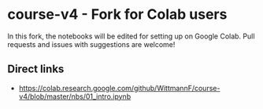# course-v4 - Fork for Colab users
In this fork, the notebooks will be edited for setting up on Google Colab. Pull requests and issues with suggestions are welcome!

## Direct links
- https://colab.research.google.com/github/WittmannF/course-v4/blob/master/nbs/01_intro.ipynb
